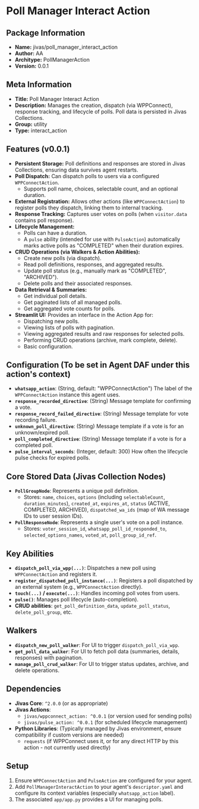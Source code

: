 # Poll Manager Interact Action

## Package Information

- **Name:** jivas/poll_manager_interact_action
- **Author:** AA
- **Architype:** PollManagerAction
- **Version:** 0.0.1

## Meta Information

- **Title:** Poll Manager Interact Action
- **Description:** Manages the creation, dispatch (via WPPConnect), response tracking, and lifecycle of polls. Poll data is persisted in Jivas Collections.
- **Group:** utility
- **Type:** interact_action

## Features (v0.0.1)

- **Persistent Storage:** Poll definitions and responses are stored in Jivas Collections, ensuring data survives agent restarts.
- **Poll Dispatch:** Can dispatch polls to users via a configured `WPPConnectAction`.
  - Supports poll name, choices, selectable count, and an optional duration.
- **External Registration:** Allows other actions (like `WPPConnectAction`) to register polls they dispatch, linking them to internal tracking.
- **Response Tracking:** Captures user votes on polls (when `visitor.data` contains poll response).
- **Lifecycle Management:**
  - Polls can have a duration.
  - A `pulse` ability (intended for use with `PulseAction`) automatically marks active polls as "COMPLETED" when their duration expires.
- **CRUD Operations (via Walkers & Action Abilities):**
  - Create new polls (via dispatch).
  - Read poll definitions, responses, and aggregated results.
  - Update poll status (e.g., manually mark as "COMPLETED", "ARCHIVED").
  - Delete polls and their associated responses.
- **Data Retrieval & Summaries:**
  - Get individual poll details.
  - Get paginated lists of all managed polls.
  - Get aggregated vote counts for polls.
- **Streamlit UI:** Provides an interface in the Action App for:
  - Dispatching new polls.
  - Viewing lists of polls with pagination.
  - Viewing aggregated results and raw responses for selected polls.
  - Performing CRUD operations (archive, mark complete, delete).
  - Basic configuration.

## Configuration (To be set in Agent DAF under this action's context)

- **`whatsapp_action`**: (String, default: "WPPConnectAction") The label of the `WPPConnectAction` instance this agent uses.
- **`response_recorded_directive`**: (String) Message template for confirming a vote.
- **`response_record_failed_directive`**: (String) Message template for vote recording failure.
- **`unknown_poll_directive`**: (String) Message template if a vote is for an unknown/expired poll.
- **`poll_completed_directive`**: (String) Message template if a vote is for a completed poll.
- **`pulse_interval_seconds`**: (Integer, default: 300) How often the lifecycle pulse checks for expired polls.

## Core Stored Data (Jivas Collection Nodes)

- **`PollGroupNode`**: Represents a unique poll definition.
  - Stores: `name`, `choices`, `options` (including `selectableCount`, `duration_minutes`), `created_at`, `expires_at`, `status` (ACTIVE, COMPLETED, ARCHIVED), `dispatched_wa_ids` (map of WA message IDs to user session IDs).
- **`PollResponseNode`**: Represents a single user's vote on a poll instance.
  - Stores: `voter_session_id`, `whatsapp_poll_id_responded_to`, `selected_options_names`, `voted_at`, `poll_group_id_ref`.

## Key Abilities

- **`dispatch_poll_via_wpp(...)`**: Dispatches a new poll using `WPPConnectAction` and registers it.
- **`register_dispatched_poll_instance(...)`**: Registers a poll dispatched by an external system (e.g., `WPPConnectAction` directly).
- **`touch(...)` / `execute(...)`**: Handles incoming poll votes from users.
- **`pulse()`**: Manages poll lifecycle (auto-completion).
- **CRUD abilities**: `get_poll_definition_data`, `update_poll_status`, `delete_poll_group`, etc.

## Walkers

- **`dispatch_new_poll_walker`**: For UI to trigger `dispatch_poll_via_wpp`.
- **`get_poll_data_walker`**: For UI to fetch poll data (summaries, details, responses) with pagination.
- **`manage_poll_crud_walker`**: For UI to trigger status updates, archive, and delete operations.

## Dependencies

- **Jivas Core**: `^2.0.0` (or as appropriate)
- **Jivas Actions**:
  - `jivas/wppconnect_action: ^0.0.1` (or version used for sending polls)
  - `jivas/pulse_action: ^0.0.1` (for scheduled lifecycle management)
- **Python Libraries**: (Typically managed by Jivas environment, ensure compatibility if custom versions are needed)
  - `requests` (if WPPConnect uses it, or for any direct HTTP by this action - not currently used directly)

## Setup

1.  Ensure `WPPConnectAction` and `PulseAction` are configured for your agent.
2.  Add `PollManagerInteractAction` to your agent's `descriptor.yaml` and configure its context variables (especially `whatsapp_action` label).
3.  The associated `app/app.py` provides a UI for managing polls.